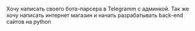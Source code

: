 Хочу написать своего бота-парсера в Telegramm с админкой.
Так же хочу написать интернет магазин и начать разрабатывать back-end сайтов на python